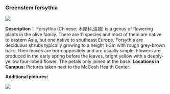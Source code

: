 ### Greenstem forsythia  


![](http://www.astro.princeton.edu/~ruixu/fig/Forsythia.jpg)

**Description：**  Forsythia (Chinese: 木犀科,连翘) is a genus of flowering plants in the olive family. There are 11 species and most of them are native to eastern Asia, but one native to southeast Europe. Forsythia are deciduous shrubs typically growing to a height 1-3m with rough grey-brown bark. Their leaves are born oppositely and are usually simple. Flowers are produced in the early spring before the leaves, bright yellow with a deeply-yellow four-lobed flower. The petals only joined at the base.
**Locations in Campus:** Pictures taken next to the McCosh Health Center.

**Additional pictures:**

![](http://www.astro.princeton.edu/~ruixu/fig/Forsythia2.jpg)
